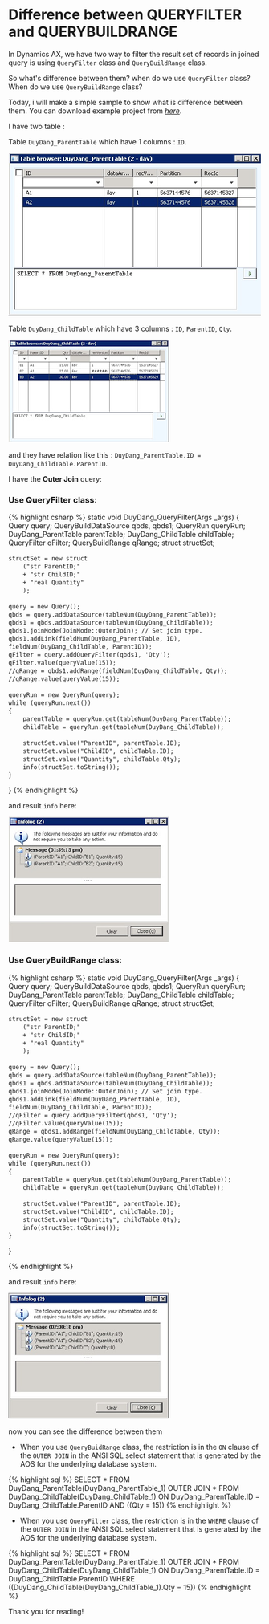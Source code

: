 # Difference between QUERYFILTER and QUERYBUILDRANGE


In Dynamics AX, we have two way to filter the result set of records in joined query is using `QueryFilter` class and `QueryBuildRange` class.

So what's difference between them? when do we use `QueryFilter` class? When do we use `QueryBuildRange` class?

Today, i will make a simple sample to show what is difference between them. You can download example project from _[here](https://1drv.ms/u/s!AuMuU-6qq5hxiYQLElp6RoLgmB_uIA)_.

I have two table :
<!--more-->
Table `DuyDang_ParentTable` which have 1 columns : `ID`.

![Parent_Table](/imagesposts/Parent_Table.jpg)

Table `DuyDang_ChildTable` which have 3 columns : `ID`, `ParentID`, `Qty`.

![Child_Table](/imagesposts/Child_Table.jpg)

and they have relation like this : `DuyDang_ParentTable.ID = DuyDang_ChildTable.ParentID`.

I have the **Outer Join** query:

### Use QueryFilter class:

{% highlight csharp %}
static void DuyDang_QueryFilter(Args _args)
{
    Query query;
    QueryBuildDataSource qbds, qbds1;
    QueryRun queryRun;    
    DuyDang_ParentTable parentTable;
    DuyDang_ChildTable childTable;
    QueryFilter qFilter;
    QueryBuildRange qRange;
    struct structSet;

    structSet = new struct
        ("str ParentID;"
        + "str ChildID;"
        + "real Quantity"
        );

    query = new Query();
    qbds = query.addDataSource(tableNum(DuyDang_ParentTable));  
    qbds1 = qbds.addDataSource(tableNum(DuyDang_ChildTable));    
    qbds1.joinMode(JoinMode::OuterJoin); // Set join type.   
    qbds1.addLink(fieldNum(DuyDang_ParentTable, ID), fieldNum(DuyDang_ChildTable, ParentID));
    qFilter = query.addQueryFilter(qbds1, 'Qty');
    qFilter.value(queryValue(15));
    //qRange = qbds1.addRange(fieldNum(DuyDang_ChildTable, Qty));
    //qRange.value(queryValue(15));
    
    queryRun = new QueryRun(query);    
    while (queryRun.next())
    {
        parentTable = queryRun.get(tableNum(DuyDang_ParentTable));
        childTable = queryRun.get(tableNum(DuyDang_ChildTable));

        structSet.value("ParentID", parentTable.ID);
        structSet.value("ChildID", childTable.ID);
        structSet.value("Quantity", childTable.Qty);
        info(structSet.toString());
    }
}
{% endhighlight %}

and result `info` here:

![Child_Table](/imagesposts/Result_Filter.jpg)

### Use QueryBuildRange class:

{% highlight csharp %}
static void DuyDang_QueryFilter(Args _args)
{
    Query query;
    QueryBuildDataSource qbds, qbds1;
    QueryRun queryRun;    
    DuyDang_ParentTable parentTable;
    DuyDang_ChildTable childTable;
    QueryFilter qFilter;
    QueryBuildRange qRange;
    struct structSet;

    structSet = new struct
        ("str ParentID;"
        + "str ChildID;"
        + "real Quantity"
        );

    query = new Query();
    qbds = query.addDataSource(tableNum(DuyDang_ParentTable));  
    qbds1 = qbds.addDataSource(tableNum(DuyDang_ChildTable));    
    qbds1.joinMode(JoinMode::OuterJoin); // Set join type.   
    qbds1.addLink(fieldNum(DuyDang_ParentTable, ID), fieldNum(DuyDang_ChildTable, ParentID));
    //qFilter = query.addQueryFilter(qbds1, 'Qty');
    //qFilter.value(queryValue(15));
    qRange = qbds1.addRange(fieldNum(DuyDang_ChildTable, Qty));
    qRange.value(queryValue(15));
    
    queryRun = new QueryRun(query);    
    while (queryRun.next())
    {
        parentTable = queryRun.get(tableNum(DuyDang_ParentTable));
        childTable = queryRun.get(tableNum(DuyDang_ChildTable));

        structSet.value("ParentID", parentTable.ID);
        structSet.value("ChildID", childTable.ID);
        structSet.value("Quantity", childTable.Qty);
        info(structSet.toString());
    }
}

{% endhighlight %}

and result `info` here:

![Child_Table](/imagesposts/Result_Range.jpg)


now you can see the difference between them

- When you use `QueryBuidRange` class, the restriction is in the `ON` clause of the `OUTER JOIN` in the ANSI SQL select statement that is generated by the AOS for the underlying database system.

{% highlight sql %}
SELECT * FROM DuyDang_ParentTable(DuyDang_ParentTable_1)
	OUTER JOIN * FROM DuyDang_ChildTable(DuyDang_ChildTable_1) 
	ON DuyDang_ParentTable.ID = DuyDang_ChildTable.ParentID 
		AND ((Qty = 15))
{% endhighlight %}

- When you use `QueryFilter` class, the restriction is in the `WHERE` clause of the `OUTER JOIN` in the ANSI SQL select statement that is generated by the AOS for the underlying database system.

{% highlight sql %}
SELECT * FROM DuyDang_ParentTable(DuyDang_ParentTable_1) 
	OUTER JOIN * FROM DuyDang_ChildTable(DuyDang_ChildTable_1) 
	ON DuyDang_ParentTable.ID = DuyDang_ChildTable.ParentID 
	WHERE ((DuyDang_ChildTable(DuyDang_ChildTable_1).Qty = 15))
{% endhighlight %}

Thank you for reading!

